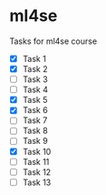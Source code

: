 # ml4se
Tasks for ml4se course


- [x] Task 1
- [x] Task 2
- [ ] Task 3
- [ ] Task 4
- [x] Task 5
- [x] Task 6
- [ ] Task 7
- [ ] Task 8
- [ ] Task 9
- [x] Task 10
- [ ] Task 11
- [ ] Task 12
- [ ] Task 13
